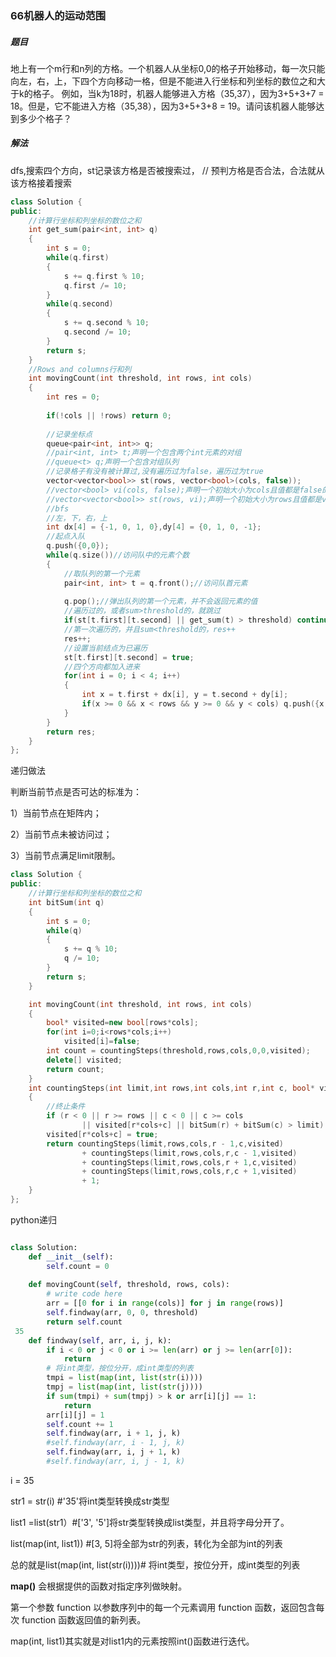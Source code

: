 ### 66机器人的运动范围

##### 题目

地上有一个m行和n列的方格。一个机器人从坐标0,0的格子开始移动，每一次只能向左，右，上，下四个方向移动一格，但是不能进入行坐标和列坐标的数位之和大于k的格子。 例如，当k为18时，机器人能够进入方格（35,37），因为3+5+3+7 = 18。但是，它不能进入方格（35,38），因为3+5+3+8 = 19。请问该机器人能够达到多少个格子？

##### 解法

dfs,搜索四个方向，st记录该方格是否被搜索过，
// 预判方格是否合法，合法就从该方格接着搜索

```c++
class Solution {
public:
    //计算行坐标和列坐标的数位之和
    int get_sum(pair<int, int> q)
    {
        int s = 0;
        while(q.first)
        {
            s += q.first % 10;
            q.first /= 10;
        }
        while(q.second)
        {
            s += q.second % 10;
            q.second /= 10;
        }
        return s;
    }
    //Rows and columns行和列
    int movingCount(int threshold, int rows, int cols)
    {
        int res = 0;
        
        if(!cols || !rows) return 0;
        
        //记录坐标点
        queue<pair<int, int>> q;
        //pair<int, int> t;声明一个包含两个int元素的对组
        //queue<t> q;声明一个包含对组队列
        //记录格子有没有被计算过,没有遍历过为false，遍历过为true
        vector<vector<bool>> st(rows, vector<bool>(cols, false));
        //vector<bool> vi(cols, false);声明一个初始大小为cols且值都是false的向量
        //vector<vector<bool>> st(rows, vi);声明一个初始大小为rows且值都是vi向量的二维向量
        //bfs
        //左，下，右，上
        int dx[4] = {-1, 0, 1, 0},dy[4] = {0, 1, 0, -1};
        //起点入队
        q.push({0,0});
        while(q.size())//访问队中的元素个数
        {
            //取队列的第一个元素
            pair<int, int> t = q.front();//访问队首元素
            
            q.pop();//弹出队列的第一个元素，并不会返回元素的值
            //遍历过的，或者sum>threshold的，就跳过
            if(st[t.first][t.second] || get_sum(t) > threshold) continue;
            //第一次遍历的，并且sum<threshold的，res++
            res++;
            //设置当前结点为已遍历
            st[t.first][t.second] = true;
            //四个方向都加入进来
            for(int i = 0; i < 4; i++)
            {
                int x = t.first + dx[i], y = t.second + dy[i];
                if(x >= 0 && x < rows && y >= 0 && y < cols) q.push({x,y});//入队，将{x,y}元素接到队列的末端
            }
        }
        return res;
    }
};
```

递归做法

判断当前节点是否可达的标准为：

1）当前节点在矩阵内；

2）当前节点未被访问过；

3）当前节点满足limit限制。

```C++
class Solution {
public:
    //计算行坐标和列坐标的数位之和
    int bitSum(int q)
    {
        int s = 0;
        while(q)
        {
            s += q % 10;
            q /= 10;
        }
        return s;
    }

    int movingCount(int threshold, int rows, int cols)
    {
        bool* visited=new bool[rows*cols];
        for(int i=0;i<rows*cols;i++)
            visited[i]=false;
        int count = countingSteps(threshold,rows,cols,0,0,visited);
        delete[] visited;
        return count;
    }
	int countingSteps(int limit,int rows,int cols,int r,int c, bool* visited)
    {
        //终止条件
        if (r < 0 || r >= rows || c < 0 || c >= cols
                || visited[r*cols+c] || bitSum(r) + bitSum(c) > limit)  return 0;
        visited[r*cols+c] = true;
        return countingSteps(limit,rows,cols,r - 1,c,visited)
                + countingSteps(limit,rows,cols,r,c - 1,visited)
                + countingSteps(limit,rows,cols,r + 1,c,visited)
                + countingSteps(limit,rows,cols,r,c + 1,visited)
                + 1;
    }
};
```

python递归

```python

class Solution:
    def __init__(self):
        self.count = 0
 
    def movingCount(self, threshold, rows, cols):
        # write code here
        arr = [[0 for i in range(cols)] for j in range(rows)]
        self.findway(arr, 0, 0, threshold)
        return self.count
 35
    def findway(self, arr, i, j, k):
        if i < 0 or j < 0 or i >= len(arr) or j >= len(arr[0]):
            return
        # 将int类型，按位分开，成int类型的列表
        tmpi = list(map(int, list(str(i))))
        tmpj = list(map(int, list(str(j))))
        if sum(tmpi) + sum(tmpj) > k or arr[i][j] == 1:
            return
        arr[i][j] = 1
        self.count += 1
        self.findway(arr, i + 1, j, k)
        #self.findway(arr, i - 1, j, k)
        self.findway(arr, i, j + 1, k)
        #self.findway(arr, i, j - 1, k)

```

i = 35

str1 = str(i) #'35'将int类型转换成str类型

list1 =list(str1）#['3', '5']将str类型转换成list类型，并且将字母分开了。

list(map(int, list1)) #[3, 5]将全部为str的列表，转化为全部为int的列表

总的就是list(map(int, list(str(i))))# 将int类型，按位分开，成int类型的列表

**map()** 会根据提供的函数对指定序列做映射。

第一个参数 function 以参数序列中的每一个元素调用 function 函数，返回包含每次 function 函数返回值的新列表。

map(int, list1)其实就是对list1内的元素按照int()函数进行迭代。



